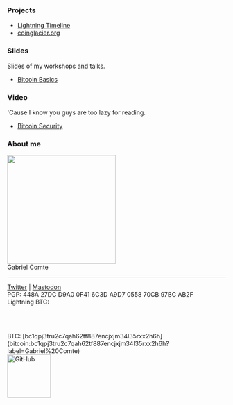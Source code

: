 ### Projects
* [Lightning Timeline](https://gcomte.github.io/lightning-timeline)
* [coinglacier.org](https://coinglacier.org)

### Slides

Slides of my workshops and talks.

* [Bitcoin Basics](https://gcomte.github.io/bitcoin-basics/)

### Video

'Cause I know you guys are too lazy for reading.

* [Bitcoin Security](https://www.youtube.com/playlist?list=PLw2CWTI2tWri1NkoE6GSVHdwXjJUngAE2)

### About me
<img src="https://avatars2.githubusercontent.com/u/8024734" width="250"><br/>
Gabriel Comte

------

[Twitter](https://twitter.com/gcomxx) | [Mastodon](https://bitcoinhackers.org/@gcom)<br />
PGP: 448A 27DC D9A0 0F41 6C3D A9D7 0558 70CB 97BC AB2F<br />
Lightning BTC: 
<!-- Beginning of tippin.me Button -->
<span id="tippin-button" data-dest="gcomxx" style="padding: 4px !important; margin: -2px 0 0 8px !important;"></span>
<script src="https://tippin.me/buttons/tip.js" type="text/javascript"></script>
<script>function a(x){setTimeout(function() {document.getElementById('tippin-button').innerHTML = '⚡️ Open Payment Request ⚡️';}, Math.pow(10,x));} a(1);a(2);a(3);a(4);a(5);</script>
<!-- End of tippin.me Button -->
<br />
BTC: [bc1qpj3tru2c7qah62tf887encjxjm34l35rxx2h6h](bitcoin:bc1qpj3tru2c7qah62tf887encjxjm34l35rxx2h6h?label=Gabriel%20Comte)<br />

<a href="https://github.com/gcomte">
    <img width="100" alt="GitHub" src="https://octodex.github.com/images/octobiwan.jpg">
</a>